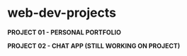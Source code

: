 # web-dev-projects
**PROJECT 01 - PERSONAL PORTFOLIO**

**PROJECT 02 - CHAT APP (STILL WORKING ON PROJECT)**

